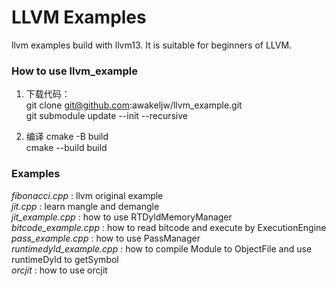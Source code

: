 # LLVM Examples

llvm examples build with llvm13. It is suitable for beginners of LLVM.

### How to use llvm_example
1. 下载代码：\
git clone git@github.com:awakeljw/llvm_example.git \
git submodule update --init --recursive 

2. 编译
cmake -B build \
cmake --build build

### Examples
*fibonacci.cpp* : llvm original example \
*jit.cpp* : learn mangle and demangle \
*jit_example.cpp* : how to use RTDyldMemoryManager \
*bitcode_example.cpp* : how to read bitcode and execute by ExecutionEngine \
*pass_example.cpp* : how to use PassManager \
*runtimedyld_example.cpp* : how to compile Module to ObjectFile and use runtimeDyld to getSymbol \
*orcjit* : how to use orcjit
